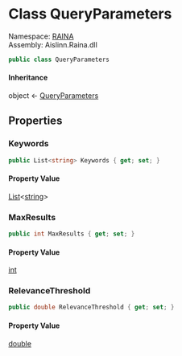 # <a id="RAINA_QueryParameters"></a> Class QueryParameters

Namespace: [RAINA](RAINA.md)  
Assembly: Aislinn.Raina.dll  

```csharp
public class QueryParameters
```

#### Inheritance

object ← 
[QueryParameters](RAINA.QueryParameters.md)

## Properties

### <a id="RAINA_QueryParameters_Keywords"></a> Keywords

```csharp
public List<string> Keywords { get; set; }
```

#### Property Value

 [List](https://learn.microsoft.com/dotnet/api/system.collections.generic.list\-1)<[string](https://learn.microsoft.com/dotnet/api/system.string)\>

### <a id="RAINA_QueryParameters_MaxResults"></a> MaxResults

```csharp
public int MaxResults { get; set; }
```

#### Property Value

 [int](https://learn.microsoft.com/dotnet/api/system.int32)

### <a id="RAINA_QueryParameters_RelevanceThreshold"></a> RelevanceThreshold

```csharp
public double RelevanceThreshold { get; set; }
```

#### Property Value

 [double](https://learn.microsoft.com/dotnet/api/system.double)

